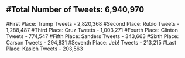 #Total Number of Tweets: 6,940,970 
---
#First Place: Trump Tweets - 2,820,368
#Second Place: Rubio Tweets - 1,288,487
#Third Place: Cruz Tweets - 1,003,271
#Fourth Place: Clinton Tweets - 774,547
#Fifth Place: Sanders Tweets - 343,663
#Sixth Place: Carson Tweets - 294,831
#Seventh Place: Jeb! Tweets - 213,215
#Last Place: Kasich Tweets - 203,563
